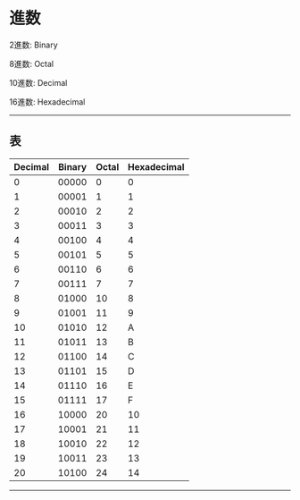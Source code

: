 # 進数

2進数:  Binary 

8進数:  Octal

10進数: Decimal

16進数: Hexadecimal

---

## 表

| Decimal | Binary  | Octal | Hexadecimal |
|---------|---------|-------|-------------|
|   0     | 00000   |   0   |      0      |
|   1     | 00001   |   1   |      1      |
|   2     | 00010   |   2   |      2      |
|   3     | 00011   |   3   |      3      |
|   4     | 00100   |   4   |      4      |
|   5     | 00101   |   5   |      5      |
|   6     | 00110   |   6   |      6      |
|   7     | 00111   |   7   |      7      |
|   8     | 01000   |  10   |      8      |
|   9     | 01001   |  11   |      9      |
|  10     | 01010   |  12   |      A      |
|  11     | 01011   |  13   |      B      |
|  12     | 01100   |  14   |      C      |
|  13     | 01101   |  15   |      D      |
|  14     | 01110   |  16   |      E      |
|  15     | 01111   |  17   |      F      |
|  16     | 10000   |  20   |     10      |
|  17     | 10001   |  21   |     11      |
|  18     | 10010   |  22   |     12      |
|  19     | 10011   |  23   |     13      |
|  20     | 10100   |  24   |     14      |

---


